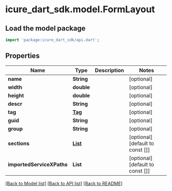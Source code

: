 # icure_dart_sdk.model.FormLayout

## Load the model package
```dart
import 'package:icure_dart_sdk/api.dart';
```

## Properties
Name | Type | Description | Notes
------------ | ------------- | ------------- | -------------
**name** | **String** |  | [optional] 
**width** | **double** |  | [optional] 
**height** | **double** |  | [optional] 
**descr** | **String** |  | [optional] 
**tag** | [**Tag**](Tag.md) |  | [optional] 
**guid** | **String** |  | [optional] 
**group** | **String** |  | [optional] 
**sections** | [**List<FormSection>**](FormSection.md) |  | [optional] [default to const []]
**importedServiceXPaths** | **List<String>** |  | [optional] [default to const []]

[[Back to Model list]](../README.md#documentation-for-models) [[Back to API list]](../README.md#documentation-for-api-endpoints) [[Back to README]](../README.md)


